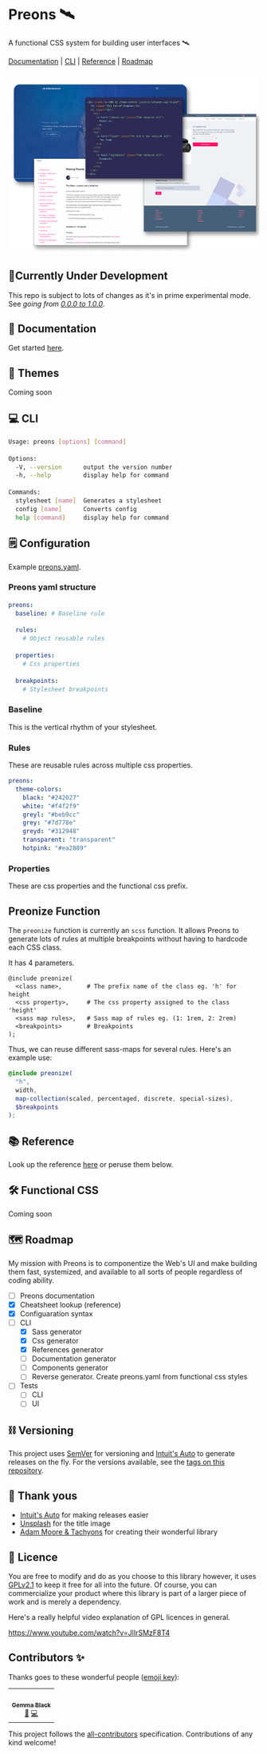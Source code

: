 # Preons 🛰

A functional CSS system for building user interfaces 🛰

[Documentation](#-documentation) | [CLI](#-cli) | [Reference](#-reference) | [Roadmap](#-roadmap)

![](docs/notes/images/preons-tech.png)

## 🔬Currently Under Development

This repo is subject to lots of changes as it's in prime experimental mode. See _going from [0.0.0 to 1.0.0](/docs/notes/2020-05.md#experimental-mode)_.

## 🚀 Documentation

Get started [here](https://www.preons.co/learn/#build-the-ui).

## 💠 Themes

Coming soon

## 💻 CLI

<!-- Config -->

```bash
Usage: preons [options] [command]

Options:
  -V, --version      output the version number
  -h, --help         display help for command

Commands:
  stylesheet [name]  Generates a stylesheet
  config [name]      Converts config
  help [command]     display help for command
```

<!-- Config -->

## 🗒 Configuration

Example [preons.yaml](/config/preons.yaml).

### Preons yaml structure

```yaml
preons:
  baseline: # Baseline rule

  rules:
    # Object reusable rules

  properties:
    # Css properties

  breakpoints:
    # Stylesheet breakpoints
```

### Baseline

This is the vertical rhythm of your stylesheet.

### Rules

These are reusable rules across multiple css properties.

```yaml
preons:
  theme-colors:
    black: "#242027"
    white: "#f4f2f9"
    greyl: "#beb9cc"
    grey: "#7d778e"
    greyd: "#312948"
    transparent: "transparent"
    hotpink: "#ea2889"
```

### Properties

These are css properties and the functional css prefix.

## Preonize Function

The `preonize` function is currently an `scss` function. It allows Preons to generate lots of rules at multiple breakpoints without having to hardcode each CSS class.

It has 4 parameters.

```plain
@include preonize(
  <class name>,       # The prefix name of the class eg. 'h' for height
  <css property>,     # The css property assigned to the class 'height'
  <sass map rules>,   # Sass map of rules eg. (1: 1rem, 2: 2rem)
  <breakpoints>       # Breakpoints
);
```

Thus, we can reuse different sass-maps for several rules. Here's an example use:

```scss
@include preonize(
  "h",
  width,
  map-collection(scaled, percentaged, discrete, special-sizes),
  $breakpoints
);
```

## 📚 Reference

Look up the reference [here](https://preons.netlify.app/search) or peruse them below.

## 🛠 Functional CSS

Coming soon

## 🗺️ Roadmap

My mission with Preons is to componentize the Web's UI and make building them fast, systemized, and available to all sorts of people regardless of coding ability.

- [ ] Preons documentation
- [x] Cheatsheet lookup (reference)
- [x] Configuaration syntax
- [ ] CLI
  - [x] Sass generator
  - [x] Css generator
  - [x] References generator
  - [ ] Documentation generator
  - [ ] Components generator
  - [ ] Reverse generator. Create preons.yaml from functional css styles
- [ ] Tests
  - [ ] CLI
  - [ ] UI

## ⛓ Versioning

This project uses [SemVer](http://semver.org/) for versioning and [Intuit's Auto](https://intuit.github.io/auto/) to generate releases on the fly. For the versions available, see the [tags on this repository](https://github.com/preons/preons/tags).

## 🙌 Thank yous

- [Intuit's Auto](https://intuit.github.io/auto/) for making releases easier
- [Unsplash](https://unsplash.com/) for the title image
- [Adam Moore & Tachyons](https://tachyons.io/) for creating their wonderful library

## 🔖 Licence

You are free to modify and do as you choose to this library however, it uses [GPLv2.1](#LICENSE) to keep it free for all into the future. Of course, you can commercialize your product where this library is part of a larger piece of work and is merely a dependency.

Here's a really helpful video explanation of GPL licences in general.

https://www.youtube.com/watch?v=JlIrSMzF8T4

## Contributors ✨

Thanks goes to these wonderful people ([emoji key](https://allcontributors.org/docs/en/emoji-key)):

<!-- ALL-CONTRIBUTORS-LIST:START - Do not remove or modify this section -->
<!-- prettier-ignore-start -->
<!-- markdownlint-disable -->
<table>
  <tr>
    <td align="center"><a href="http://getrentr.com"><img src="https://avatars0.githubusercontent.com/u/4562670?v=4" width="100px;" alt=""/><br /><sub><b>Gemma Black</b></sub></a><br /><a href="https://github.com/preons/preons/commits?author=gemmadlou" title="Documentation">📖</a> <a href="https://github.com/preons/preons/commits?author=gemmadlou" title="Code">💻</a></td>
  </tr>
</table>

<!-- markdownlint-enable -->
<!-- prettier-ignore-end -->

<!-- ALL-CONTRIBUTORS-LIST:END -->

This project follows the [all-contributors](https://github.com/all-contributors/all-contributors) specification. Contributions of any kind welcome!
